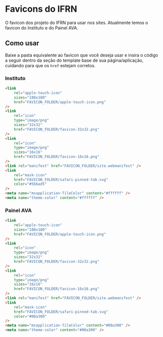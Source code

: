 # Favicons do IFRN

O favicon dos projeto do IFRN para usar nos sites. Atualmente temos o favicon do Instituto e do Painel AVA.

## Como usar

Baixe a pasta equivalente ao favicon que você deseja usar e insira o código a seguir dentro da seção <head> do template base de sua página/aplicação, cuidando para que os `href` estejam corretos.

### Instituto

```html
<link
    rel="apple-touch-icon"
    sizes="180x180"
    href="FAVICON_FOLDER/apple-touch-icon.png"
/>
<link
    rel="icon"
    type="image/png"
    sizes="32x32"
    href="FAVICON_FOLDER/favicon-32x32.png"
/>
<link
    rel="icon"
    type="image/png"
    sizes="16x16"
    href="FAVICON_FOLDER/favicon-16x16.png"
/>
<link rel="manifest" href="FAVICON_FOLDER/site.webmanifest" />
<link
    rel="mask-icon"
    href="FAVICON_FOLDER/safari-pinned-tab.svg"
    color="#5bbad5"
/>
<meta name="msapplication-TileColor" content="#ffffff" />
<meta name="theme-color" content="#ffffff" />
```

### Painel AVA

```html
<link
    rel="apple-touch-icon"
    sizes="180x180"
    href="FAVICON_FOLDER/apple-touch-icon.png"
/>
<link
    rel="icon"
    type="image/png"
    sizes="32x32"
    href="FAVICON_FOLDER/favicon-32x32.png"
/>
<link
    rel="icon"
    type="image/png"
    sizes="16x16"
    href="FAVICON_FOLDER/favicon-16x16.png"
/>
<link rel="manifest" href="FAVICON_FOLDER/site.webmanifest" />
<link
    rel="mask-icon"
    href="FAVICON_FOLDER/safari-pinned-tab.svg"
    color="#00a300"
/>
<meta name="msapplication-TileColor" content="#00a300" />
<meta name="theme-color" content="#00a300" />
```
